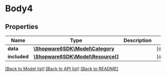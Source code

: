# Body4

## Properties
Name | Type | Description | Notes
------------ | ------------- | ------------- | -------------
**data** | [**\Shopware6SDK\Model\Category**](Category.md) |  | [optional] 
**included** | [**\Shopware6SDK\Model\Resource[]**](Resource.md) |  | [optional] 

[[Back to Model list]](../../README.md#documentation-for-models) [[Back to API list]](../../README.md#documentation-for-api-endpoints) [[Back to README]](../../README.md)

